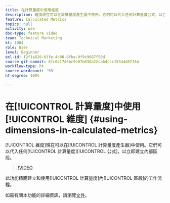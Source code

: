 ```yaml
---
title: 在計算量度中使用維度
description: 維度現在可以在計算量度產生器中使用。它們可以代入任何計算量度公式，以立即建立內部區段。
feature: Calculated Metrics
topics: null
activity: use
doc-type: feature video
team: Technical Marketing
kt: 1904
role: User
level: Beginner
exl-id: f2f1a820-63fe-4c80-8fba-0f9c9687f56d
source-git-commit: 8fc641743bc9e07b838a22ca64ccc15344d52764
workflow-type: ht
source-wordcount: '93'
ht-degree: 100%

---
```


# 在[!UICONTROL 計算量度]中使用[!UICONTROL 維度] {#using-dimensions-in-calculated-metrics}

[!UICONTROL 維度]現在可以在[!UICONTROL 計算量度產生器]中使用。它們可以代入任何[!UICONTROL 計算量度][!UICONTROL 公式]，以立即建立內部區段。

>[!VIDEO](https://video.tv.adobe.com/v/23723/?quality=12&learn=on)

此功能精簡建立和使用[!UICONTROL 計算量度]內[!UICONTROL 區段]的工作流程。

如需有關本功能的詳細資訊，請瀏覽[文件](https://experienceleague.adobe.com/docs/analytics/components/calculated-metrics/calcmetric-workflow/cm-build-metrics.html?lang=zh-Hant)。
